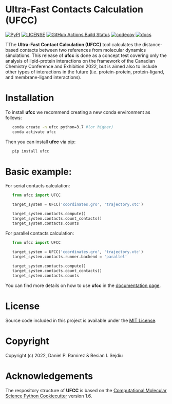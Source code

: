Ultra-Fast Contacts Calculation (UFCC)
=====================================

[//]: # (Badges)
[![PyPI](https://img.shields.io/pypi/v/ufcc?color=blue)](https://pypi.org/project/ufcc/)
[![LICENSE](https://img.shields.io/badge/license-MIT-blue.svg)](https://opensource.org/)
[![GitHub Actions Build Status](https://github.com/ProLint/ufcc/workflows/CI/badge.svg)](https://github.com/ProLint/ufcc/actions?query=workflow%3ACI)
[![codecov](https://codecov.io/gh/ProLint/ufcc/graph/badge.svg)](https://app.codecov.io/gh/ProLint/ufcc)
[![docs](https://readthedocs.org/projects/ufcc/badge/?version=latest)](https://ufcc.readthedocs.io/en/latest/)




TThe **Ultra-Fast Contact Calculation (UFCC)** tool calculates the distance-based contacts between two references from molecular dynamics simulations. This release of **ufcc** is done as a concept test covering only the analysis of lipid-protein interactions on the framework 
of the Canadian Chemistry Conference and Exhibition 2022, but is aimed also to include other types of interactions in the future (i.e. protein-protein, protein-ligand, and membrane-ligand interactions).

Installation
============
To install **ufcc** we recommend creating a new conda environment as follows:

``` bash
   conda create -n ufcc python=3.7 #(or higher)
   conda activate ufcc
```

Then you can install **ufcc** via pip:

``` bash
   pip install ufcc
```


Basic example:
==============

For serial contacts calculation:

``` python
   from ufcc import UFCC

   target_system = UFCC('coordinates.gro', 'trajectory.xtc') 

   target_system.contacts.compute()
   target_system.contacts.count_contacts()
   target_system.contacts.counts
```
      
For parallel contacts calculation:

``` python
   from ufcc import UFCC

   target_system = UFCC('coordinates.gro', 'trajectory.xtc') 
   target_system.contacts.runner.backend = 'parallel'
   
   target_system.contacts.compute()
   target_system.contacts.count_contacts()
   target_system.contacts.counts
```

You can find more details on how to use **ufcc** in the [documentation page](https://ufcc.readthedocs.io/en/latest/index.html).

License 
=======

Source code included in this project is available under the [MIT License](https://opensource.org/licenses/MIT).

Copyright
=========
Copyright (c) 2022, Daniel P. Ramirez & Besian I. Sejdiu


Acknowledgements
================ 
The respository structure of **UFCC** is based on the [Computational Molecular Science Python Cookiecutter](https://github.com/molssi/cookiecutter-cms) version 1.6.